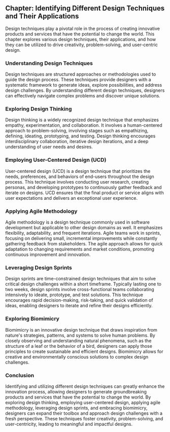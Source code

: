 Chapter: Identifying Different Design Techniques and Their Applications
-----------------------------------------------------------------------

Design techniques play a pivotal role in the process of creating innovative products and services that have the potential to change the world. This chapter explores various design techniques, their applications, and how they can be utilized to drive creativity, problem-solving, and user-centric design.

### Understanding Design Techniques

Design techniques are structured approaches or methodologies used to guide the design process. These techniques provide designers with a systematic framework to generate ideas, explore possibilities, and address design challenges. By understanding different design techniques, designers can effectively navigate complex problems and discover unique solutions.

### Exploring Design Thinking

Design thinking is a widely recognized design technique that emphasizes empathy, experimentation, and collaboration. It involves a human-centered approach to problem-solving, involving stages such as empathizing, defining, ideating, prototyping, and testing. Design thinking encourages interdisciplinary collaboration, iterative design iterations, and a deep understanding of user needs and desires.

### Employing User-Centered Design (UCD)

User-centered design (UCD) is a design technique that prioritizes the needs, preferences, and behaviors of end-users throughout the design process. This technique involves conducting user research, creating personas, and developing prototypes to continuously gather feedback and iterate on designs. UCD ensures that the final product or service aligns with user expectations and delivers an exceptional user experience.

### Applying Agile Methodology

Agile methodology is a design technique commonly used in software development but applicable to other design domains as well. It emphasizes flexibility, adaptability, and frequent iterations. Agile teams work in sprints, focusing on delivering small, incremental improvements while constantly gathering feedback from stakeholders. The agile approach allows for quick adaptation to changing requirements and market conditions, promoting continuous improvement and innovation.

### Leveraging Design Sprints

Design sprints are time-constrained design techniques that aim to solve critical design challenges within a short timeframe. Typically lasting one to two weeks, design sprints involve cross-functional teams collaborating intensively to ideate, prototype, and test solutions. This technique encourages rapid decision-making, risk-taking, and quick validation of ideas, enabling designers to iterate and refine their designs efficiently.

### Exploring Biomimicry

Biomimicry is an innovative design technique that draws inspiration from nature's strategies, patterns, and systems to solve human problems. By closely observing and understanding natural phenomena, such as the structure of a leaf or the behavior of a bird, designers can apply those principles to create sustainable and efficient designs. Biomimicry allows for creative and environmentally conscious solutions to complex design challenges.

### Conclusion

Identifying and utilizing different design techniques can greatly enhance the innovation process, allowing designers to generate groundbreaking products and services that have the potential to change the world. By exploring design thinking, employing user-centered design, applying agile methodology, leveraging design sprints, and embracing biomimicry, designers can expand their toolbox and approach design challenges with a fresh perspective. These techniques foster creativity, problem-solving, and user-centricity, leading to meaningful and impactful designs.
